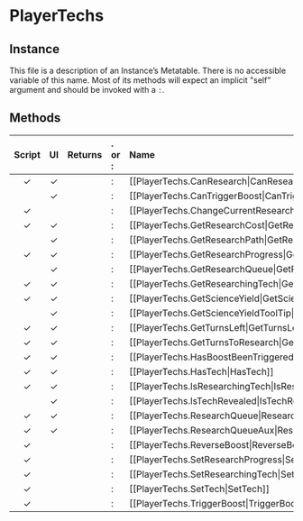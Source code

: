 # PlayerTechs
## Instance
This file is a description of an Instance’s Metatable. There is no accessible variable of this name. Most of its methods will expect an implicit "self" argument and should be invoked with a `:`.

## Methods
| Script | UI  | Returns | . or : | Name | Arguments |
|:------:|:---:| -------:|:---- |:---- |:--------- |
|✓|✓| |:|[[PlayerTechs.CanResearch\|CanResearch]]| |
| |✓| |:|[[PlayerTechs.CanTriggerBoost\|CanTriggerBoost]]| |
|✓| | |:|[[PlayerTechs.ChangeCurrentResearchProgress\|ChangeCurrentResearchProgress]]| |
|✓|✓| |:|[[PlayerTechs.GetResearchCost\|GetResearchCost]]| |
| |✓| |:|[[PlayerTechs.GetResearchPath\|GetResearchPath]]| |
|✓|✓| |:|[[PlayerTechs.GetResearchProgress\|GetResearchProgress]]| |
| |✓| |:|[[PlayerTechs.GetResearchQueue\|GetResearchQueue]]| |
|✓|✓| |:|[[PlayerTechs.GetResearchingTech\|GetResearchingTech]]| |
|✓|✓| |:|[[PlayerTechs.GetScienceYield\|GetScienceYield]]| |
| |✓| |:|[[PlayerTechs.GetScienceYieldToolTip\|GetScienceYieldToolTip]]| |
|✓|✓| |:|[[PlayerTechs.GetTurnsLeft\|GetTurnsLeft]]| |
|✓|✓| |:|[[PlayerTechs.GetTurnsToResearch\|GetTurnsToResearch]]| |
|✓|✓| |:|[[PlayerTechs.HasBoostBeenTriggered\|HasBoostBeenTriggered]]| |
|✓|✓| |:|[[PlayerTechs.HasTech\|HasTech]]| |
|✓|✓| |:|[[PlayerTechs.IsResearchingTech\|IsResearchingTech]]| |
| |✓| |:|[[PlayerTechs.IsTechRevealed\|IsTechRevealed]]| |
|✓|✓| |:|[[PlayerTechs.ResearchQueue\|ResearchQueue]]| |
|✓|✓| |:|[[PlayerTechs.ResearchQueueAux\|ResearchQueueAux]]| |
|✓| | |:|[[PlayerTechs.ReverseBoost\|ReverseBoost]]| |
|✓| | |:|[[PlayerTechs.SetResearchProgress\|SetResearchProgress]]| |
|✓| | |:|[[PlayerTechs.SetResearchingTech\|SetResearchingTech]]| |
|✓| | |:|[[PlayerTechs.SetTech\|SetTech]]| |
|✓| | |:|[[PlayerTechs.TriggerBoost\|TriggerBoost]]| |
